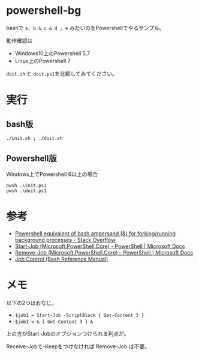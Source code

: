 # powershell-bg

bashで `a; b & c & d ; e` みたいのをPowershellでやるサンプル。

動作確認は
- Windows10上のPowershell 5,7
- Linux上のPowershell 7

`doit.sh` と `doit.ps1`を比較してみてください。

# 実行

## bash版

```sh
./init.sh ; ./doit.sh
```

## Powershell版

Windows上でPowershell 6以上の場合
```pwsh
pwsh .\init.ps1
pwsh .\doit.ps1
```

# 参考

- [Powershell equivalent of bash ampersand (&) for forking/running background processes - Stack Overflow](https://stackoverflow.com/questions/185575/powershell-equivalent-of-bash-ampersand-for-forking-running-background-proce)
- [Start\-Job \(Microsoft\.PowerShell\.Core\) \- PowerShell \| Microsoft Docs](https://docs.microsoft.com/en-us/powershell/module/Microsoft.PowerShell.Core/Start-Job?view=powershell-7.1)
- [Remove\-Job \(Microsoft\.PowerShell\.Core\) \- PowerShell \| Microsoft Docs](https://docs.microsoft.com/en-us/powershell/module/microsoft.powershell.core/remove-job?view=powershell-7.1)
- [Job Control \(Bash Reference Manual\)](https://www.gnu.org/software/bash/manual/html_node/Job-Control.html#Job-Control)

# メモ

以下の2つはおなじ。
- `$job1 = Start-Job -ScriptBlock { Get-Content 3 }`
- `$job1 = & { Get-Content 3 } &`

上の方がStart-Jobのオプションつけられる利点が。

Receive-Jobで-Keepをつけなければ Remove-Job は不要。
